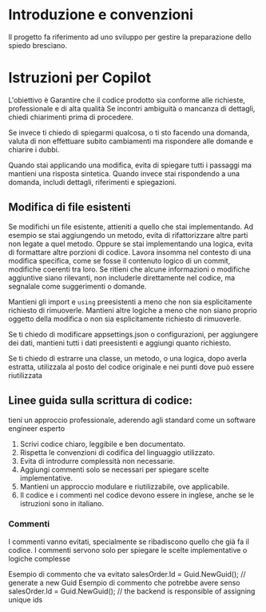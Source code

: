 # Introduzione e convenzioni
 
Il progetto fa riferimento ad uno sviluppo per gestire la preparazione dello spiedo bresciano.
 
# Istruzioni per Copilot
L'obiettivo è Garantire che il codice prodotto sia conforme alle richieste, professionale e di alta qualità
Se incontri ambiguità o mancanza di dettagli, chiedi chiarimenti prima di procedere.
 
Se invece ti chiedo di spiegarmi qualcosa, o ti sto facendo una domanda, valuta di non effettuare subito cambiamenti ma rispondere alle domande e chiarire i dubbi.
 
Quando stai applicando una modifica, evita di spiegare tutti i passaggi ma mantieni una risposta sintetica. Quando invece stai rispondendo a una domanda, includi dettagli, riferimenti e spiegazioni.
 
## Modifica di file esistenti
Se modifichi un file esistente, attieniti a quello che stai implementando. Ad esempio se stai aggiungendo un metodo, evita di rifattorizzare altre parti non legate a quel metodo.
Oppure se stai implementando una logica, evita di formattare altre porzioni di codice. Lavora insomma nel contesto di una modifica specifica, come se fosse il contenuto logico di un commit,
modifiche coerenti tra loro.
Se ritieni che alcune informazioni o modifiche aggiuntive siano rilevanti, non includerle direttamente nel codice, ma segnalale come suggerimenti o domande.
 
Mantieni gli import e `using` preesistenti a meno che non sia esplicitamente richiesto di rimuoverle.
Mantieni altre logiche a meno che non siano proprio oggetto della modifica o non sia esplicitamente richiesto di rimuoverle.
 
Se ti chiedo di modificare appsettings.json o configurazioni, per aggiungere dei dati, mantieni tutti i dati preesistenti e aggiungi quanto richiesto.
 
Se ti chiedo di estrarre una classe, un metodo, o una logica, dopo averla estratta, utilizzala al posto del codice originale e nei punti dove può essere riutilizzata
 
## Linee guida sulla scrittura di codice:
tieni un approccio professionale, aderendo agli standard come un software engineer esperto
1. Scrivi codice chiaro, leggibile e ben documentato.
2. Rispetta le convenzioni di codifica del linguaggio utilizzato.
3. Evita di introdurre complessità non necessarie.
4. Aggiungi commenti solo se necessari per spiegare scelte implementative.
5. Mantieni un approccio modulare e riutilizzabile, ove applicabile.
6. Il codice e i commenti nel codice devono essere in inglese, anche se le istruzioni sono in italiano.
 
### Commenti
I commenti vanno evitati, specialmente se ribadiscono quello che già fa il codice. I commenti servono solo per spiegare le scelte implementative o logiche complesse
 
Esempio di commento che va evitato
    salesOrder.Id = Guid.NewGuid(); // generate a new Guid
Esempio di commento che potrebbe avere senso
    salesOrder.Id = Guid.NewGuid(); // the backend is responsible of assigning unique ids